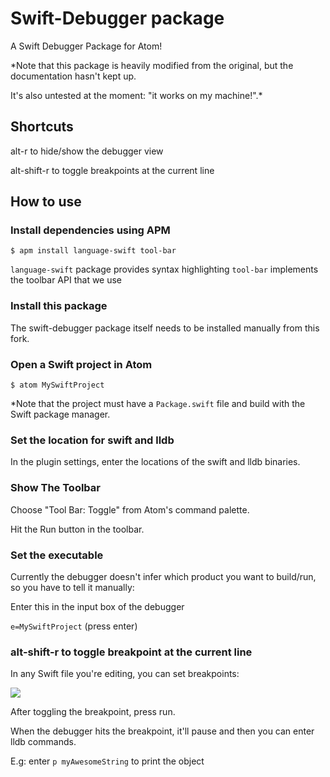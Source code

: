 # Swift-Debugger package

A Swift Debugger Package for Atom!

*Note that this package is heavily modified from the original, but the documentation hasn't kept up.

It's also untested at the moment: "it works on my machine!".*


## Shortcuts

alt-r to hide/show the debugger view

alt-shift-r to toggle breakpoints at the current line

## How to use

### Install dependencies using APM

```
$ apm install language-swift tool-bar
```

`language-swift` package provides syntax highlighting
`tool-bar` implements the toolbar API that we use

### Install this package

The swift-debugger package itself needs to be installed manually from this fork.

### Open a Swift project in Atom

```
$ atom MySwiftProject
```

*Note that the project must have a `Package.swift` file and build with the Swift package manager.

### Set the location for swift and lldb

In the plugin settings, enter the locations of the swift and lldb binaries.

### Show The Toolbar

Choose "Tool Bar: Toggle" from Atom's command palette.

Hit the Run button in the toolbar.

### Set the executable

Currently the debugger doesn't infer which product you want to build/run, so you have to tell it manually:

Enter this in the input box of the debugger

`e=MySwiftProject` (press enter)


### alt-shift-r to toggle breakpoint at the current line

In any Swift file you're editing, you can set breakpoints:

![](https://cdn-images-1.medium.com/max/1600/1*6ji_E4xS2rswKuTStTmqYQ.png)

After toggling the breakpoint, press run.

When the debugger hits the breakpoint, it'll pause and then you can enter lldb commands.

E.g: enter `p myAwesomeString` to print the object
